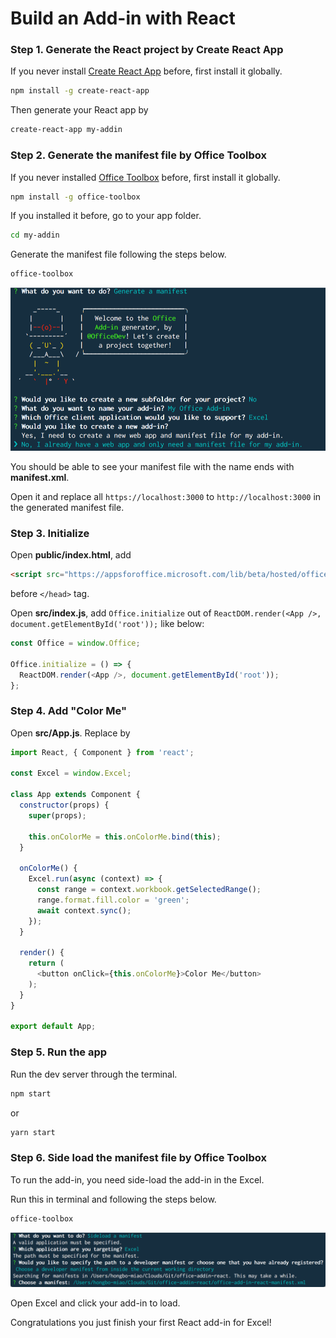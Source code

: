 # Build an Add-in with React

### Step 1. Generate the React project by **Create React App**

If you never install [Create React App](https://github.com/facebookincubator/create-react-app) before, first install it globally.

```bash
npm install -g create-react-app
```

Then generate your React app by

```bash
create-react-app my-addin
```

### Step 2. Generate the manifest file by **Office Toolbox**

If you never installed [Office Toolbox](https://needupdate) before, first install it globally.

```bash
npm install -g office-toolbox
```

If you installed it before, go to your app folder.

```bash
cd my-addin
```

Generate the manifest file following the steps below.

```bash
office-toolbox
```

![Generate](./img/office-toolbox-generate.png)

You should be able to see your manifest file with the name ends with **manifest.xml**.

Open it and replace all `https://localhost:3000` to `http://localhost:3000` in the generated manifest file.

### Step 3. Initialize

Open **public/index.html**, add

```html
<script src="https://appsforoffice.microsoft.com/lib/beta/hosted/office.debug.js"></script>
```

before `</head>` tag.

Open **src/index.js**, add `Office.initialize` out of `ReactDOM.render(<App />, document.getElementById('root'));` like below:

```javascript
const Office = window.Office;

Office.initialize = () => {
  ReactDOM.render(<App />, document.getElementById('root'));
};
```

### Step 4. Add "Color Me"

Open **src/App.js**. Replace by

```javascript
import React, { Component } from 'react';

const Excel = window.Excel;

class App extends Component {
  constructor(props) {
    super(props);

    this.onColorMe = this.onColorMe.bind(this);
  }

  onColorMe() {
    Excel.run(async (context) => {
      const range = context.workbook.getSelectedRange();
      range.format.fill.color = 'green';
      await context.sync();
    });
  }

  render() {
    return (
      <button onClick={this.onColorMe}>Color Me</button>
    );
  }
}

export default App;
```

### Step 5. Run the app

Run the dev server through the terminal.

```bash
npm start
```

or

```bash
yarn start
```

### Step 6. Side load the manifest file by **Office Toolbox**

To run the add-in, you need side-load the add-in in the Excel.

Run this in terminal and following the steps below.

```bash
office-toolbox
```

![Sideload](./img/office-toolbox-sideload.png)

Open Excel and click your add-in to load.

Congratulations you just finish your first React add-in for Excel!

